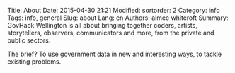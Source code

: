 Title: About
Date: 2015-04-30 21:21
Modified:
sortorder: 2
Category: info
Tags: info, general
Slug: about
Lang: en
Authors: aimee whitcroft
Summary: GovHack Wellington is all about bringing together coders, artists, storytellers, observers, communicators and more, from the private and public sectors.

The brief? To use government data in new and interesting ways, to tackle existing problems.
